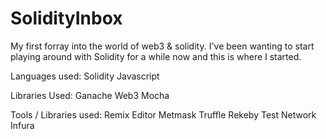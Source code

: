 # SolidityInbox

My first forray into the world of web3 & solidity. I've been wanting to start playing around with Solidity for a while now and this is where I started. 

Languages used: 
Solidity
Javascript

Libraries Used: 
Ganache
Web3
Mocha


Tools / Libraries used: 
Remix Editor
Metmask
Truffle
Rekeby Test Network 
Infura

